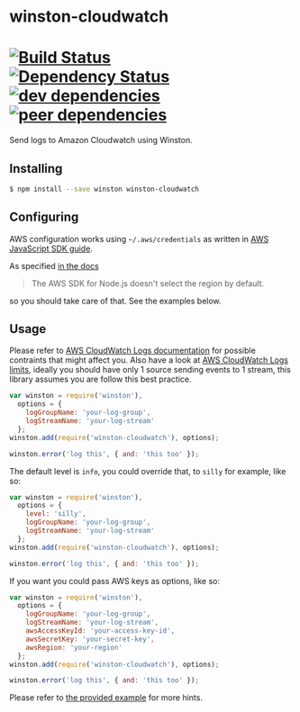 # winston-cloudwatch <br />
[![Build Status](https://travis-ci.org/lazywithclass/winston-cloudwatch.svg?branch=master)](https://travis-ci.org/lazywithclass/winston-cloudwatch)<br />[![Dependency Status](https://david-dm.org/lazywithclass/winston-cloudwatch.svg)](https://david-dm.org/lazywithclass/winston-cloudwatch) [![dev dependencies](https://david-dm.org/lazywithclass/winston-cloudwatch/dev-status.svg)](https://david-dm.org/lazywithclass/winston-cloudwatch#info=devDependencies) [![peer dependencies](https://david-dm.org/lazywithclass/winston-cloudwatch/peer-status.svg)](https://david-dm.org/lazywithclass/winston-cloudwatch#info=peerDependencies)
==================

Send logs to Amazon Cloudwatch using Winston.

## Installing

```sh
$ npm install --save winston winston-cloudwatch
```

## Configuring

AWS configuration works using `~/.aws/credentials` as written in [AWS JavaScript SDK guide](http://docs.aws.amazon.com/AWSJavaScriptSDK/guide/node-configuring.html#Setting_AWS_Credentials).

As specified [in the docs](http://docs.aws.amazon.com/AWSJavaScriptSDK/guide/node-configuring.html#Setting_the_Region)

 > The AWS SDK for Node.js doesn't select the region by default.

so you should take care of that. See the examples below.

## Usage

Please refer to [AWS CloudWatch Logs documentation](http://docs.aws.amazon.com/AmazonCloudWatchLogs/latest/APIReference/API_PutLogEvents.html) for possible contraints that might affect you.
Also have a look at [AWS CloudWatch Logs limits](http://docs.aws.amazon.com/AmazonCloudWatch/latest/DeveloperGuide/cloudwatch_limits.html), ideally you should have only 1 source sending events to 1 stream, this library assumes you are follow this best practice.

```js
var winston = require('winston'),
  options = {
    logGroupName: 'your-log-group',
    logStreamName: 'your-log-stream'
  };
winston.add(require('winston-cloudwatch'), options);

winston.error('log this', { and: 'this too' });
```

The default level is `info`, you could override that, to `silly` for example, like so:

```js
var winston = require('winston'),
  options = {
    level: 'silly',
    logGroupName: 'your-log-group',
    logStreamName: 'your-log-stream'
  };
winston.add(require('winston-cloudwatch'), options);

winston.error('log this', { and: 'this too' });
```

If you want you could pass AWS keys as options, like so:

```js
var winston = require('winston'),
  options = {
    logGroupName: 'your-log-group',
    logStreamName: 'your-log-stream',
    awsAccessKeyId: 'your-access-key-id',
    awsSecretKey: 'your-secret-key',
    awsRegion: 'your-region'
  };
winston.add(require('winston-cloudwatch'), options);

winston.error('log this', { and: 'this too' });
```

Please refer to [the provided example](https://github.com/lazywithclass/winston-cloudwatch/blob/master/test/example.js) for more hints.
